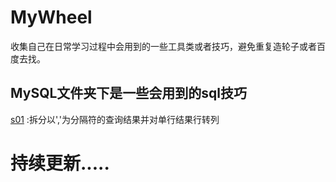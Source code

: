 # MyWheel
收集自己在日常学习过程中会用到的一些工具类或者技巧，避免重复造轮子或者百度去找。

## MySQL文件夹下是一些会用到的sql技巧
[s01](https://github.com/Pitayafruits/MyWheel/blob/main/MySQL/s01.md) :拆分以','为分隔符的查询结果并对单行结果行转列

# 持续更新.....
